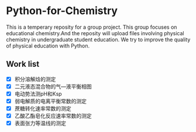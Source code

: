 # Python-for-Chemistry
This is a temperary reposity for a group project.
This group focuses on educational chemistry.And the reposity will upload files involving physical chemistry in undergraduate student education. We try to improve the quality of physical education with Python.
## Work list
* [X] 积分溶解焓的测定
* [X] 二元液态混合物的气—液平衡相图
* [X] 电动势法测pH和Ksp
* [X] 弱电解质的电离平衡常数的测定
* [X] 蔗糖转化速率常数的测定
* [X] 乙酸乙酯皂化反应速率常数的测定
* [X] 表面张力等温线的测定
